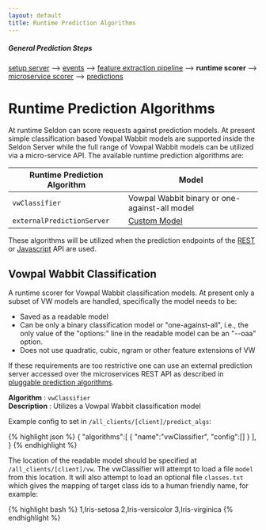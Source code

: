 ```yaml
---
layout: default
title: Runtime Prediction Algorithms 
---
```


##### General Prediction Steps 

 [setup server](/seldon-server-setup.html) --> [events](prediction-api.html) --> [feature extraction pipeline](feature-pipeline.html) --> **runtime scorer** --> [microservice scorer](/pluggable-prediction-algorithms.html) --> [predictions](prediction-api.html)

# Runtime Prediction Algorithms

At runtime Seldon can score requests against prediction models. At present simple classification based Vowpal Wabbit models are supported inside the Seldon Server while the full range of Vowpal Wabbit models can be utilized via a micro-service API. The available runtime prediction algorithms are:

**Runtime Prediction Algorithm** | **Model**
--|--
`vwClassifier` | Vowpal Wabbit binary or one-against-all model
`externalPredictionServer` | [Custom Model](pluggable-prediction-algorithms.html)


These algorithms will be utilized when the prediction endpoints of the [REST](api-oauth.html#predictive-scoring) or [Javascript](api-javascript.html#predictive-scoring) API are used.

## Vowpal Wabbit Classification <a name="vw"></a>

A runtime scorer for Vowpal Wabbit classification models. At present only a subset of VW models are handled, specifically the model needs to be:

 * Saved as a readable model
 * Can be only a binary classification model or "one-against-all", i.e., the only value of the "options:" line in the readable model can be an "--oaa" option.
 * Does not use quadratic, cubic, ngram or other feature extensions of VW

If these requirements are too restrictive one can use an external prediction server accessed over the microservices REST API as described in [pluggable prediction algorithms](pluggable-prediction-algorithms.html).

 **Algorithm** : `vwClassifier`  
 **Description** : Utilizes a Vowpal Wabbit classification model   

Example config to set in `/all_clients/[client]/predict_algs`:

{% highlight json %}
 {
  "algorithms":[
   {
   "name":"vwClassifier",
   "config":[]
   }
  ],
 }
{% endhighlight %}


The location of the readable model should be specified at `/all_clients/[client]/vw`. The vwClassifier will attempt to load a file `model` from this location. It will also attempt to load an optional file `classes.txt` which gives the mapping of target class ids to a human friendly name, for example:

{% highlight bash %}
1,Iris-setosa
2,Iris-versicolor
3,Iris-virginica
{% endhighlight %}


